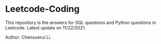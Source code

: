 # Leetcode-Coding

This repository is the answers for SQL questions and Python questions in Leetcode. Latest update on 11/22/2021.

Author: Chenxuerui Li.
